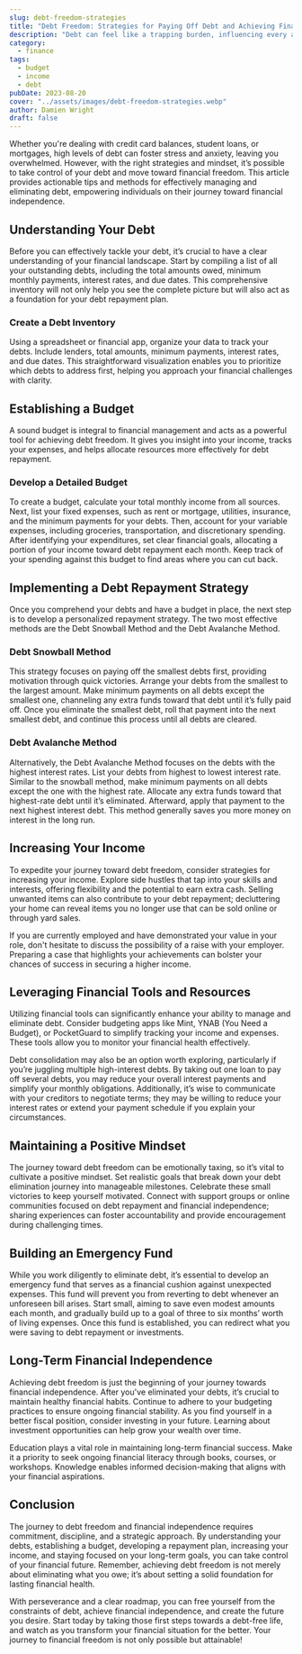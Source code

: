 ```yaml
---
slug: debt-freedom-strategies
title: "Debt Freedom: Strategies for Paying Off Debt and Achieving Financial Independence"
description: "Debt can feel like a trapping burden, influencing every aspect of your daily life and making the path to financial independence seem daunting."
category:
  - finance
tags:
  - budget
  - income
  - debt
pubDate: 2023-08-20
cover: "../assets/images/debt-freedom-strategies.webp"
author: Damien Wright
draft: false
---
```


Whether you're dealing with credit card balances, student loans, or mortgages, high levels of debt can foster stress and anxiety, leaving you overwhelmed. However, with the right strategies and mindset, it’s possible to take control of your debt and move toward financial freedom. This article provides actionable tips and methods for effectively managing and eliminating debt, empowering individuals on their journey toward financial independence.

## Understanding Your Debt

Before you can effectively tackle your debt, it’s crucial to have a clear understanding of your financial landscape. Start by compiling a list of all your outstanding debts, including the total amounts owed, minimum monthly payments, interest rates, and due dates. This comprehensive inventory will not only help you see the complete picture but will also act as a foundation for your debt repayment plan.

### Create a Debt Inventory

Using a spreadsheet or financial app, organize your data to track your debts. Include lenders, total amounts, minimum payments, interest rates, and due dates. This straightforward visualization enables you to prioritize which debts to address first, helping you approach your financial challenges with clarity.

## Establishing a Budget

A sound budget is integral to financial management and acts as a powerful tool for achieving debt freedom. It gives you insight into your income, tracks your expenses, and helps allocate resources more effectively for debt repayment.

### Develop a Detailed Budget

To create a budget, calculate your total monthly income from all sources. Next, list your fixed expenses, such as rent or mortgage, utilities, insurance, and the minimum payments for your debts. Then, account for your variable expenses, including groceries, transportation, and discretionary spending. After identifying your expenditures, set clear financial goals, allocating a portion of your income toward debt repayment each month. Keep track of your spending against this budget to find areas where you can cut back.

## Implementing a Debt Repayment Strategy

Once you comprehend your debts and have a budget in place, the next step is to develop a personalized repayment strategy. The two most effective methods are the Debt Snowball Method and the Debt Avalanche Method.

### Debt Snowball Method

This strategy focuses on paying off the smallest debts first, providing motivation through quick victories. Arrange your debts from the smallest to the largest amount. Make minimum payments on all debts except the smallest one, channeling any extra funds toward that debt until it’s fully paid off. Once you eliminate the smallest debt, roll that payment into the next smallest debt, and continue this process until all debts are cleared.

### Debt Avalanche Method

Alternatively, the Debt Avalanche Method focuses on the debts with the highest interest rates. List your debts from highest to lowest interest rate. Similar to the snowball method, make minimum payments on all debts except the one with the highest rate. Allocate any extra funds toward that highest-rate debt until it’s eliminated. Afterward, apply that payment to the next highest interest debt. This method generally saves you more money on interest in the long run.

## Increasing Your Income

To expedite your journey toward debt freedom, consider strategies for increasing your income. Explore side hustles that tap into your skills and interests, offering flexibility and the potential to earn extra cash. Selling unwanted items can also contribute to your debt repayment; decluttering your home can reveal items you no longer use that can be sold online or through yard sales.

If you are currently employed and have demonstrated your value in your role, don't hesitate to discuss the possibility of a raise with your employer. Preparing a case that highlights your achievements can bolster your chances of success in securing a higher income.

## Leveraging Financial Tools and Resources

Utilizing financial tools can significantly enhance your ability to manage and eliminate debt. Consider budgeting apps like Mint, YNAB (You Need a Budget), or PocketGuard to simplify tracking your income and expenses. These tools allow you to monitor your financial health effectively.

Debt consolidation may also be an option worth exploring, particularly if you’re juggling multiple high-interest debts. By taking out one loan to pay off several debts, you may reduce your overall interest payments and simplify your monthly obligations. Additionally, it’s wise to communicate with your creditors to negotiate terms; they may be willing to reduce your interest rates or extend your payment schedule if you explain your circumstances.

## Maintaining a Positive Mindset

The journey toward debt freedom can be emotionally taxing, so it’s vital to cultivate a positive mindset. Set realistic goals that break down your debt elimination journey into manageable milestones. Celebrate these small victories to keep yourself motivated. Connect with support groups or online communities focused on debt repayment and financial independence; sharing experiences can foster accountability and provide encouragement during challenging times.

## Building an Emergency Fund

While you work diligently to eliminate debt, it’s essential to develop an emergency fund that serves as a financial cushion against unexpected expenses. This fund will prevent you from reverting to debt whenever an unforeseen bill arises. Start small, aiming to save even modest amounts each month, and gradually build up to a goal of three to six months’ worth of living expenses. Once this fund is established, you can redirect what you were saving to debt repayment or investments.

## Long-Term Financial Independence

Achieving debt freedom is just the beginning of your journey towards financial independence. After you've eliminated your debts, it’s crucial to maintain healthy financial habits. Continue to adhere to your budgeting practices to ensure ongoing financial stability. As you find yourself in a better fiscal position, consider investing in your future. Learning about investment opportunities can help grow your wealth over time.

Education plays a vital role in maintaining long-term financial success. Make it a priority to seek ongoing financial literacy through books, courses, or workshops. Knowledge enables informed decision-making that aligns with your financial aspirations.

## Conclusion

The journey to debt freedom and financial independence requires commitment, discipline, and a strategic approach. By understanding your debts, establishing a budget, developing a repayment plan, increasing your income, and staying focused on your long-term goals, you can take control of your financial future. Remember, achieving debt freedom is not merely about eliminating what you owe; it’s about setting a solid foundation for lasting financial health.

With perseverance and a clear roadmap, you can free yourself from the constraints of debt, achieve financial independence, and create the future you desire. Start today by taking those first steps towards a debt-free life, and watch as you transform your financial situation for the better. Your journey to financial freedom is not only possible but attainable!
